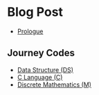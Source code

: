 # Blog Post
* [Prologue](./)
## Journey Codes
* [Data Structure (DS)](https://)
* [C Language (C)](./)
* [Discrete Mathematics (M)](./)
